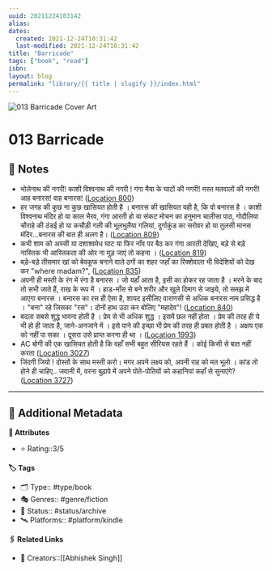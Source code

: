 ```yaml
---
uuid: 20211224103142
alias:
dates:
  created: 2021-12-24T10:31:42
  last-modified: 2021-12-24T10:31:42
title: "Barricade"
tags: ["book", "read"]
isbn:
layout: blog
permalink: "library/{{ title | slugify }}/index.html"
---
```


![013 Barricade Cover Art](https://m.media-amazon.com/images/I/81tNBo4z61L._SY160.jpg)

# 013 Barricade

## 📝 Notes

- भोलेनाथ की नगरी! काशी विश्वनाथ की नगरी ! गंगा मैया के घाटों की नगरी! मस्त मतवालों की नगरी! आह बनारस! वाह बनारस! ([Location 800](https://readwise.io/to_kindle?action=open&asin=B08XBYNQJZ&location=800))
- हर जगह की कुछ ना कुछ खासियत होती है । बनारस की खासियत यही है, कि वो बनारस है । काशी विश्वनाथ मंदिर हो या काल भैरव, गंगा आरती हो या संकट मोचन का हनुमान चालीसा पाठ, गोदौलिया चौराहे की ठंडई हो या कचौड़ी गली की भूलभुलैया गलियां, दुर्गाकुंड का सरोवर हो या तुलसी मानस मंदिर...बनारस की बात ही अलग है। ([Location 809](https://readwise.io/to_kindle?action=open&asin=B08XBYNQJZ&location=809))
- कभी शाम को अस्सी या दशाश्वमेध घाट या फिर नाँव पर बैठ कर गंगा आरती देखिए, बड़े से बड़े नास्तिक भी आस्तिकता की ओर ना मुड़ जाएं तो कहना । ([Location 819](https://readwise.io/to_kindle?action=open&asin=B08XBYNQJZ&location=819))
- बड़े-बड़े तीसमार खां को बेवकूफ बनाने वाले ठगों का शहर जहाँ का रिक्शेवाला भी विदेशियों को देख कर "where madam?", ([Location 835](https://readwise.io/to_kindle?action=open&asin=B08XBYNQJZ&location=835))
- अपनी ही मस्ती के रंग में रंगा है बनारस । जो यहाँ आता है, इसी का होकर रह जाता है । मरने के बाद तो सभी जाते हैं, राख के रूप में । हाड-माँस से बने शरीर और खुले दिमाग से जाइये, तो समझ में आएगा बनारस । बनारस का रस ही ऐसा है, शायद इसीलिए वाराणसी से अधिक बनारस नाम प्रसिद्ध है । "बना" रहे जिसका "रस"। दोनों हाथ उठा कर बोलिए "महादेव"! ([Location 840](https://readwise.io/to_kindle?action=open&asin=B08XBYNQJZ&location=840))
- बदला सबसे शुद्ध भावना होती है । प्रेम से भी अधिक शुद्ध । इसमें छल नहीं होता । प्रेम की तरह ही ये भी हो ही जाता है, जाने-अनजाने में । इसे पाने की इच्छा भी प्रेम की तरह ही प्रबल होती है । अक्षय एक को नहीं पा सका । दूसरा उसे प्राप्त करना ही था । ([Location 1993](https://readwise.io/to_kindle?action=open&asin=B08XBYNQJZ&location=1993))
- AC बोगी की एक खासियत होती है कि वहाँ सभी बहुत सीरियस रहते हैं । कोई किसी से बात नहीं करता ([Location 3027](https://readwise.io/to_kindle?action=open&asin=B08XBYNQJZ&location=3027))
- जिंदगी जियो ! दोस्तों के साथ मस्ती करो। मगर अपने लक्ष्य को, अपनी राह को मत भूलो । कांड तो होने ही चाहिए.. जवानी में, वरना बुढ़ापे में अपने पोते-पोतियों को कहानियां कहाँ से सुनाएंगे? ([Location 3727](https://readwise.io/to_kindle?action=open&asin=B08XBYNQJZ&location=3727))

---

## 📇 Additional Metadata

**🧰 Attributes**

- ⭐ Rating::3/5

**🏷 Tags**

- 🗂 Type:: #type/book
- 🎭 Genres:: #genre/fiction
- 🏁 Status:: #status/archive
- 🛰 Platforms:: #platform/kindle

**🖇️ Related Links**

- 👤 Creators::[[Abhishek Singh]]
